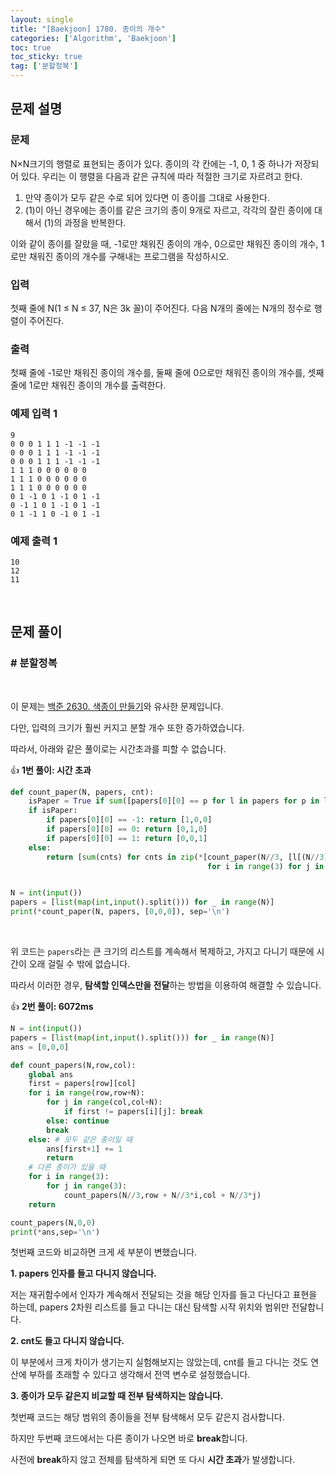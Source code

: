 ```yaml
---
layout: single
title: "[Baekjoon] 1780. 종이의 개수"
categories: ['Algorithm', 'Baekjoon']
toc: true
toc_sticky: true
tag: ['분할정복']
---
```


## 문제 설명

### 문제

N×N크기의 행렬로 표현되는 종이가 있다. 종이의 각 칸에는 -1, 0, 1 중 하나가 저장되어 있다. 우리는 이 행렬을 다음과 같은 규칙에 따라 적절한 크기로 자르려고 한다.

1. 만약 종이가 모두 같은 수로 되어 있다면 이 종이를 그대로 사용한다.
2. (1)이 아닌 경우에는 종이를 같은 크기의 종이 9개로 자르고, 각각의 잘린 종이에 대해서 (1)의 과정을 반복한다.

이와 같이 종이를 잘랐을 때, -1로만 채워진 종이의 개수, 0으로만 채워진 종이의 개수, 1로만 채워진 종이의 개수를 구해내는 프로그램을 작성하시오.

### 입력

첫째 줄에 N(1 ≤ N ≤ 37, N은 3k 꼴)이 주어진다. 다음 N개의 줄에는 N개의 정수로 행렬이 주어진다.

### 출력

첫째 줄에 -1로만 채워진 종이의 개수를, 둘째 줄에 0으로만 채워진 종이의 개수를, 셋째 줄에 1로만 채워진 종이의 개수를 출력한다.

### 예제 입력 1 

```
9
0 0 0 1 1 1 -1 -1 -1
0 0 0 1 1 1 -1 -1 -1
0 0 0 1 1 1 -1 -1 -1
1 1 1 0 0 0 0 0 0
1 1 1 0 0 0 0 0 0
1 1 1 0 0 0 0 0 0
0 1 -1 0 1 -1 0 1 -1
0 -1 1 0 1 -1 0 1 -1
0 1 -1 1 0 -1 0 1 -1
```

### 예제 출력 1 

```
10
12
11
```

<br>

## 문제 풀이

### \# 분할정복

<br>

이 문제는 [백준 2630. 색종이 만들기](https://wowo0709.github.io/algorithm/baekjoon/Baekjoon-2630.-%EC%83%89%EC%A2%85%EC%9D%B4-%EB%A7%8C%EB%93%A4%EA%B8%B0/)와 유사한 문제입니다. 

다만, 입력의 크기가 훨씬 커지고 분할 개수 또한 증가하였습니다. 

따라서, 아래와 같은 풀이로는 시간초과를 피할 수 없습니다. 

👍 **1번 풀이: 시간 초과**

```python
def count_paper(N, papers, cnt):
    isPaper = True if sum([papers[0][0] == p for l in papers for p in l]) == N**2 else False
    if isPaper:
        if papers[0][0] == -1: return [1,0,0]
        if papers[0][0] == 0: return [0,1,0]
        if papers[0][0] == 1: return [0,0,1]
    else:
        return [sum(cnts) for cnts in zip(*[count_paper(N//3, [l[(N//3)*j:(N//3)*(j+1)] for l in papers[(N//3)*i:(N//3)*(i+1)]],cnt)
                                            for i in range(3) for j in range(3)])]


N = int(input())
papers = [list(map(int,input().split())) for _ in range(N)]
print(*count_paper(N, papers, [0,0,0]), sep='\n')
```

<br>

위 코드는 `papers`라는 큰 크기의 리스트를 계속해서 복제하고, 가지고 다니기 때문에 시간이 오래 걸릴 수 밖에 없습니다. 

따라서 이러한 경우, **탐색할 인덱스만을 전달**하는 방법을 이용하여 해결할 수 있습니다. 

👍 **2번 풀이: 6072ms**

```python
N = int(input())
papers = [list(map(int,input().split())) for _ in range(N)]
ans = [0,0,0]

def count_papers(N,row,col):
    global ans
    first = papers[row][col]
    for i in range(row,row+N):
        for j in range(col,col+N):
            if first != papers[i][j]: break
        else: continue
        break
    else: # 모두 같은 종이일 때
        ans[first+1] += 1
        return
    # 다른 종이가 있을 때
    for i in range(3):
        for j in range(3):
            count_papers(N//3,row + N//3*i,col + N//3*j)
    return

count_papers(N,0,0)
print(*ans,sep='\n')
```

첫번째 코드와 비교하면 크게 세 부분이 변했습니다. 

**1. papers 인자를 들고 다니지 않습니다.**

저는 재귀함수에서 인자가 계속해서 전달되는 것을 해당 인자를 들고 다닌다고 표현을 하는데, papers 2차원 리스트를 들고 다니는 대신 탐색할 시작 위치와 범위만 전달합니다. 

**2. cnt도 들고 다니지 않습니다.**

이 부분에서 크게 차이가 생기는지 실험해보지는 않았는데, cnt를 들고 다니는 것도 연산에 부하를 초래할 수 있다고 생각해서 전역 변수로 설정했습니다. 

**3. 종이가 모두 같은지 비교할 때 전부 탐색하지는 않습니다.**

첫번째 코드는 해당 범위의 종이들을 전부 탐색해서 모두 같은지 검사합니다. 

하지만 두번째 코드에서는 다른 종이가 나오면 바로 **break**합니다. 

사전에 **break**하지 않고 전체를 탐색하게 되면 또 다시 **시간 초과**가 발생합니다. 

<br>







